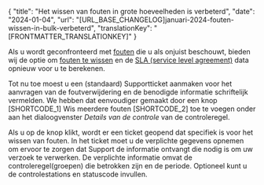 {
  "title": "Het wissen van fouten in grote hoeveelheden is verbeterd",
  "date": "2024-01-04",
  "url": "[URL_BASE_CHANGELOG]januari-2024-fouten-wissen-in-bulk-verbeterd",
  "translationKey": "[FRONTMATTER_TRANSLATIONKEY]"
}

Als u wordt geconfronteerd met [fouten]([LINK_URL_1]) die u als onjuist beschouwt, bieden wij de optie om [fouten te wissen]([LINK_URL_2]) en de [SLA (service level agreement)]([LINK_URL_3]) data opnieuw voor u te berekenen.

Tot nu toe moest u een (standaard) Supportticket aanmaken voor het aanvragen van de foutverwijdering en de benodigde informatie schriftelijk vermelden. 
We hebben dat eenvoudiger gemaakt door een knop [SHORTCODE_1] Wis meerdere fouten [SHORTCODE_2] toe te voegen onder aan het dialoogvenster *Details van de controle* van de controleregel. 

Als u op de knop klikt, wordt er een ticket geopend dat specifiek is voor het wissen van fouten. In het ticket moet u de verplichte gegevens opnemen om ervoor te zorgen dat Support de informatie ontvangt die nodig is om uw verzoek te verwerken. 
De verplichte informatie omvat de controleregel(groepen) die betrokken zijn en de periode. Optioneel kunt u de controlestations en statuscode invullen. 

